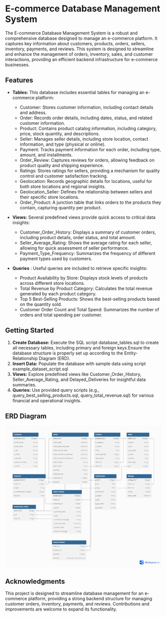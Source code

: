 # E-commerce Database Management System

The E-commerce Database Management System is a robust and comprehensive database designed to manage an e-commerce platform. It captures key information about customers, products, orders, sellers, inventory, payments, and reviews. This system is designed to streamline and enhance the management of orders, inventory, sales, and customer interactions, providing an efficient backend infrastructure for e-commerce businesses.

## Features

- **Tables:** This database includes essential tables for managing an e-commerce platform:
   + Customer: Stores customer information, including contact details and address.
   + Order: Records order details, including dates, status, and related customer information.
   + Product: Contains product catalog information, including category, price, stock quantity, and descriptions.
   + Seller: Manages seller details, including store location, contact information, and type (physical or online).
   + Payment: Tracks payment information for each order, including type, amount, and installments.
   + Order_Review: Captures reviews for orders, allowing feedback on product quality and shipping experience.
   + Ratings: Stores ratings for sellers, providing a mechanism for quality control and customer satisfaction tracking.
   + Geolocation: Records geographic details for locations, useful for both store locations and regional insights.
   + Geolocation_Seller: Defines the relationship between sellers and their specific store locations.
   + Order_Product: A junction table that links orders to the products they contain, capturing quantity per product.
 
- **Views:** Several predefined views provide quick access to critical data insights:
   + Customer_Order_History: Displays a summary of customer orders, including product details, order status, and total amount.
   + Seller_Average_Rating: Shows the average rating for each seller, allowing for quick assessment of seller performance.
   + Payment_Type_Frequency: Summarizes the frequency of different payment types used by customers.
 
- **Queries** : Useful queries are included to retrieve specific insights:
  + Product Availability by Store: Displays stock levels of products across different store locations.
  + Total Revenue by Product Category: Calculates the total revenue generated by each product category.
  + Top 5 Best-Selling Products: Shows the best-selling products based on the quantity sold.
  + Customer Order Count and Total Spend: Summarizes the number of orders and total spending per customer.
 
## Getting Started
  1. **Create Database:** Execute the SQL script database_tables.sql to create all necessary tables, including primary and foreign keys.Ensure the database structure is properly set up according to the Entity-Relationship Diagram (ERD).
  2. **Insert Data:** Populate the database with sample data using script example_dataset_script.sql
  3. **Views:** Explore predefined views like Customer_Order_History, Seller_Average_Rating, and Delayed_Deliveries for insightful data summaries.
  4. **Queries:** Use provided query scripts (e.g., query_best_selling_products.sql, query_total_revenue.sql) for various financial and operational insights.

## ERD Diagram ##
![ERD Diagram](ERD_Diagram.png)

## Acknowledgments
This project is designed to streamline database management for an e-commerce platform, providing a strong backend structure for managing customer orders, inventory, payments, and reviews. Contributions and improvements are welcome to expand its functionality.
